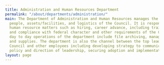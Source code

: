 ```yaml
---
title: Administration and Human Resources Department
permalink: "/about/departments/administration/"
main: The Department of Administration and Human Resources manages the administration,
  people, assets/facilities, and logistics of the Council. It is responsible for all
  human resource matters such as hiring, career advance, including training, discipline
  and compliance with federal character and other requirements of the Council.  The
  day to day operations of the department include file archiving, managing correspondence
  and supplies. The department is also the channel between the top leadership of the
  Council and other employees including developing strategy to communicate vision,
  policy and direction of leadership, securing adoption and implementation.
layout: page
---
```


